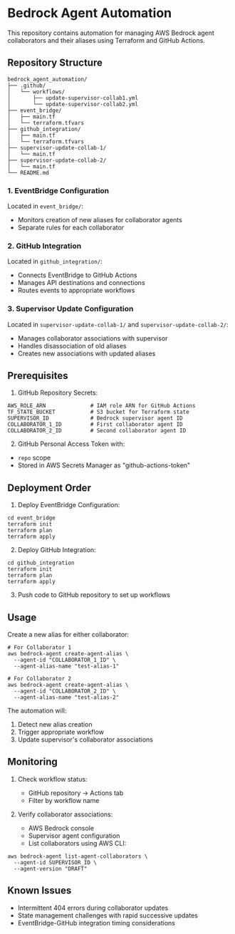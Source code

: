 # Bedrock Agent Automation
This repository contains automation for managing AWS Bedrock agent collaborators and their aliases using Terraform and GitHub Actions.

## Repository Structure
```
bedrock_agent_automation/
├── .github/
│   └── workflows/
│       ├── update-supervisor-collab1.yml
│       └── update-supervisor-collab2.yml
├── event_bridge/
│   ├── main.tf
│   └── terraform.tfvars
├── github_integration/
│   ├── main.tf
│   └── terraform.tfvars
├── supervisor-update-collab-1/
│   └── main.tf
├── supervisor-update-collab-2/
│   └── main.tf
└── README.md
```

 ### 1. EventBridge Configuration
Located in `event_bridge/`:

-   Monitors creation of new aliases for collaborator agents
-   Separate rules for each collaborator

### 2. GitHub Integration
Located in `github_integration/`:

-   Connects EventBridge to GitHub Actions
-   Manages API destinations and connections
-   Routes events to appropriate workflows

### 3. Supervisor Update Configuration

Located in `supervisor-update-collab-1/` and `supervisor-update-collab-2/`:

-   Manages collaborator associations with supervisor
-   Handles disassociation of old aliases
-   Creates new associations with updated aliases

## Prerequisites

1. GitHub Repository Secrets:
```
AWS_ROLE_ARN              # IAM role ARN for GitHub Actions
TF_STATE_BUCKET           # S3 bucket for Terraform state
SUPERVISOR_ID             # Bedrock supervisor agent ID
COLLABORATOR_1_ID         # First collaborator agent ID
COLLABORATOR_2_ID         # Second collaborator agent ID
```
 
2. GitHub Personal Access Token with:
-   `repo`  scope
-   Stored in AWS Secrets Manager as "github-actions-token"

## Deployment Order
1.  Deploy EventBridge Configuration:
```
cd event_bridge
terraform init
terraform plan
terraform apply
```
2.  Deploy GitHub Integration:
```
cd github_integration
terraform init
terraform plan
terraform apply
```
3.  Push code to GitHub repository to set up workflows

## Usage

Create a new alias for either collaborator:
```
# For Collaborator 1
aws bedrock-agent create-agent-alias \
  --agent-id "COLLABORATOR_1_ID" \
  --agent-alias-name "test-alias-1"

# For Collaborator 2
aws bedrock-agent create-agent-alias \
  --agent-id "COLLABORATOR_2_ID" \
  --agent-alias-name "test-alias-2"
```
The automation will:

1.  Detect new alias creation
2.  Trigger appropriate workflow
3.  Update supervisor's collaborator associations
## Monitoring

1.  Check workflow status:
    
    -   GitHub repository → Actions tab
    -   Filter by workflow name
2.  Verify collaborator associations:
    
    -   AWS Bedrock console
    -   Supervisor agent configuration
    -   List collaborators using AWS CLI:
```
aws bedrock-agent list-agent-collaborators \
  --agent-id SUPERVISOR_ID \
  --agent-version "DRAFT"
```

## Known Issues

-   Intermittent 404 errors during collaborator updates
-   State management challenges with rapid successive updates
-   EventBridge-GitHub integration timing considerations
